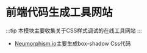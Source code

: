 # 前端代码生成工具网站
:::tip
  本模块主要收集关于CSS样式调试的在线工具网站
:::
* [Neumorphism.io](https://neumorphism.io/#55b9f3)主要生成box-shadow Css代码